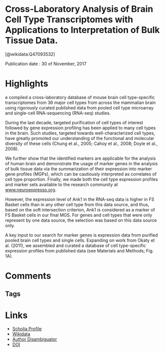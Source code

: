
Cross-Laboratory Analysis of Brain Cell Type Transcriptomes with Applications to Interpretation of Bulk Tissue Data.
====================================================================================================================
  
  [@wikidata:Q47093532]  
  
Publication date : 30 of November, 2017  

# Highlights

e compiled a cross-laboratory database of mouse brain cell type-specific transcriptomes from 36 major cell types from across the mammalian brain using rigorously curated published data from pooled cell type microarray and single-cell RNA-sequencing (RNA-seq) studies. 

During the last decade, targeted purification of cell types of interest followed by gene expression profiling has been applied to many cell types in the brain. Such studies, targeted towards well-characterized cell types, have greatly promoted our understanding of the functional and molecular diversity of these cells (Chung et al., 2005; Cahoy et al., 2008; Doyle et al., 2008). 

 We further show that the identified markers are applicable for the analysis of human brain and demonstrate the usage of marker genes in the analysis of bulk tissue data via the summarization of their expression into marker gene profiles (MGPs), which can be cautiously interpreted as correlates of cell type proportion. Finally, we made both the cell type expression profiles and marker sets available to the research community at www.neuroexpresso.org.

However, the expression level of Ank1 in the RNA-seq data is higher in FS Basket cells than in any other cell type from this data source, and thus, based on the soft intersection criterion, Ank1 is considered as a marker of FS Basket cells in our final MGS. For genes and cell types that were only represent by one data source, the selection was based on this data source only.



A key input to our search for marker genes is expression data from purified pooled brain cell types and single cells. Expanding on work from Okaty et al. (2011), we assembled and curated a database of cell type-specific expression profiles from published data (see Materials and Methods; Fig. 1A). 
# Comments

## Tags

# Links
  
 * [Scholia Profile](https://scholia.toolforge.org/work/Q47093532)  
 * [Wikidata](https://www.wikidata.org/wiki/Q47093532)  
 * [Author Disambiguator](https://author-disambiguator.toolforge.org/work_item_oauth.php?id=Q47093532&batch_id=&match=1&author_list_id=&doit=Get+author+links+for+work)  
 * [DOI](https://doi.org/10.1523/ENEURO.0212-17.2017)  
